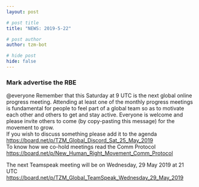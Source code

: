 ```yaml
---
layout: post

# post title
title: "NEWS: 2019-5-22"

# post author
author: tzm-bot

# hide post
hide: false
---
```


### Mark advertise the RBE

@​everyone  Remember that this Saturday at 9 UTC is the next global online progress meeting. Attending at least one of the monthly progress meetings is fundamental for people to feel part of a global team so as to motivate each other and others to get and stay active. Everyone is welcome and please invite others  to come (by copy-pasting this message) for the movement to grow.   
If you wish to discuss something please add it to the agenda   
https://board.net/p/TZM_Global_Discord_Sat_25_May_2019  
To know how we co-hold meetings read the Comm Protocol  
https://board.net/p/New_Human_Right_Movement_Comm_Protocol  
  
The next Teamspeak meeting will be on Wednesday, 29 May 2019 at 21 UTC  
https://board.net/p/TZM_Global_TeamSpeak_Wednesday_29_May_2019  


